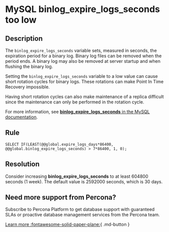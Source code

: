 # MySQL binlog_expire_logs_seconds too low

## Description

The `binlog_expire_logs_seconds` variable sets, measured in seconds, the expiration period for a binary log. Binary log files can be removed when the period ends. A binary log may also be removed at server startup and when flushing the binary log. 

Setting the `binlog_expire_logs_seconds` variable to a low value can cause short rotation cycles for binary logs. These rotations can make Point In Time Recovery impossible.

Having short rotation cycles can also make maintenance of a replica difficult since the maintenance can only be performed in the rotation cycle.  

For more information, see [**binlog_expire_logs_seconds** in the MySQL documentation](https://dev.mysql.com/doc/refman/8.0/en/replication-options-binary-log.html#sysvar_binlog_expire_logs_second). 

## Rule

`SELECT IF(LEAST(@@global.expire_logs_days*86400, @@global.binlog_expire_logs_seconds) > 7*86400, 1, 0);`


## Resolution

Consider increasing **binlog_expire_logs_seconds** to at least 604800 seconds (1 week). The default value is 2592000 seconds, which is 30 days.

## Need more support from Percona?

Subscribe to Percona Platform to get database support with guaranteed SLAs or proactive database management services from the Percona team.

[Learn more :fontawesome-solid-paper-plane:](https://per.co.na/subscribe){ .md-button }
